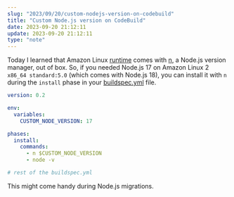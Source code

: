 ```yaml
---
slug: "2023/09/20/custom-nodejs-version-on-codebuild"
title: "Custom Node.js version on CodeBuild"
date: 2023-09-20 21:12:11
update: 2023-09-20 21:12:11
type: "note"
---
```


Today I learned that Amazon Linux [runtime](https://docs.aws.amazon.com/codebuild/latest/userguide/available-runtimes.html) comes with [n](https://github.com/tj/n), a Node.js version manager, out of box. So, if you needed Node.js 17 on Amazon Linux 2 `x86_64 standard:5.0` (which comes with Node.js 18), you can install it with `n` during the `install` phase in your [buildspec.yml](https://docs.aws.amazon.com/codebuild/latest/userguide/build-spec-ref.html) file.

```yml {5,10..11} title="buildspec.yml"
version: 0.2

env:
  variables:
    CUSTOM_NODE_VERSION: 17

phases:
  install:
    commands:
      - n $CUSTOM_NODE_VERSION
      - node -v

# rest of the buildspec.yml
```

This might come handy during Node.js migrations.
